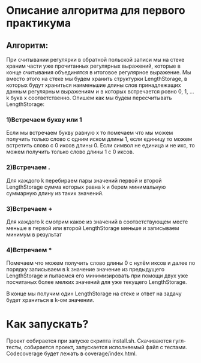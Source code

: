 # Описание алгоритма для первого практикума

## Алгоритм: 
При считывании регулярки в обратной польской записи мы на стеке храним части уже прочитанных регулярных выражений, которые в конце считывания объединятся в итоговое регулярное выражение. Мы вместо этого на стеке мы будем хранить структурки LengthStorage, в которых будут храниться наименьшие длины слов принадлежащих данным регулярным выражениям и в которых встречается ровно 0, 1, ... k букв x соответственно. Опишем как мы будем пересчитывать LengthStorage:

### 1)Встречаем букву или 1
Если мы встречаем букву равную x то помечаем что мы можем получить только слово с одним иском длины 1, если единицу то можем встретить слово с 0 иксов длины 0. Если символ не единица и не икс, то можем получить только слово длины 1  с 0 иксов.
### 2)Встречаем .
Для каждого k перебираем пары значений первой и второй LengthStorage сумма которых равна k и берем минимальную суммарную длину из таких значений.
### 3)Встречаем +
Для каждого k смотрим какое из значений в соответствующем месте меньше в первой или второй LengthStorage меньше и записываем минимум в результат
### 4)Встречаем *
Помечаем что можем получить слово длины 0 с нулём иксов и далее по порядку записываем в k значение значение из предыдущего LengthStorage и пытаемся его минимизировать при помощи двух уже посчитаных более мелких значений для уже текущего LengthStorage.

В конце мы получим один LengthStorage на стеке и ответ на задачу будет храниться в k-ом значении. 

# Как запускать?
Проект собирается при запуске скрипта install.sh. Скачиваются гугл-тесты, собирается проект, запускается исполняемый файл с тестами. Codecoverage будет лежать в coverage/index.html. 